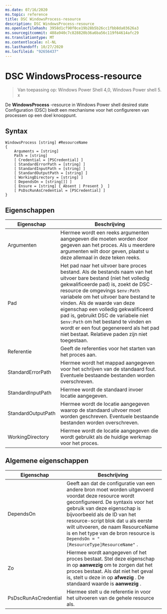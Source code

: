 ```yaml
---
ms.date: 07/16/2020
ms.topic: reference
title: DSC WindowsProcess-resource
description: DSC WindowsProcess-resource
ms.openlocfilehash: 3958d1cf90f0ce19b28b5b26cc1fbb8da03626a3
ms.sourcegitcommit: 488a940c7c828820b36a6ba56c119f64614afc29
ms.translationtype: MT
ms.contentlocale: nl-NL
ms.lasthandoff: 10/27/2020
ms.locfileid: "92656437"
---
```

# <a name="dsc-windowsprocess-resource"></a>DSC WindowsProcess-resource

> Van toepassing op: Windows Power Shell 4,0, Windows Power shell 5. x

De **WindowsProcess** -resource in Windows Power shell desired state Configuration (DSC) biedt een mechanisme voor het configureren van processen op een doel knooppunt.

## <a name="syntax"></a>Syntax

```Syntax
WindowsProcess [string] #ResourceName
{
    Arguments = [string]
    Path = [string]
    [ Credential = [PSCredential] ]
    [ StandardErrorPath = [string] ]
    [ StandardInputPath = [string] ]
    [ StandardOutputPath = [string] ]
    [ WorkingDirectory = [string] ]
    [ DependsOn = [string[]] ]
    [ Ensure = [string] { Absent | Present }  ]
    [ PsDscRunAsCredential = [PSCredential] ]
}
```

## <a name="properties"></a>Eigenschappen

|Eigenschap |Beschrijving |
|---|---|
|Argumenten |Hiermee wordt een reeks argumenten aangegeven die moeten worden door gegeven aan het proces. Als u meerdere argumenten wilt door geven, plaatst u deze allemaal in deze teken reeks. |
|Pad |Het pad naar het uitvoer bare proces bestand. Als de bestands naam van het uitvoer bare bestand (niet het volledig gekwalificeerde pad) is, zoekt de DSC-resource de omgevings `$env:Path` variabele om het uitvoer bare bestand te vinden. Als de waarde van deze eigenschap een volledig gekwalificeerd pad is, gebruikt DSC de variabele niet `$env:Path` om het bestand te vinden en wordt er een fout gegenereerd als het pad niet bestaat. Relatieve paden zijn niet toegestaan. |
|Referentie |Geeft de referenties voor het starten van het proces aan. |
|StandardErrorPath |Hiermee wordt het mappad aangegeven voor het schrijven van de standaard fout. Eventuele bestaande bestanden worden overschreven. |
|StandardInputPath |Hiermee wordt de standaard invoer locatie aangegeven. |
|StandardOutputPath |Hiermee wordt de locatie aangegeven waarop de standaard uitvoer moet worden geschreven. Eventuele bestaande bestanden worden overschreven. |
|WorkingDirectory |Hiermee wordt de locatie aangegeven die wordt gebruikt als de huidige werkmap voor het proces. |

## <a name="common-properties"></a>Algemene eigenschappen

|Eigenschap |Beschrijving |
|---|---|
|DependsOn |Geeft aan dat de configuratie van een andere bron moet worden uitgevoerd voordat deze resource wordt geconfigureerd. De syntaxis voor het gebruik van deze eigenschap is bijvoorbeeld als de ID van het resource-script blok dat u als eerste wilt uitvoeren, de naam ResourceName is en het type van de bron resource is `DependsOn = "[ResourceType]ResourceName"` . |
|Zo |Hiermee wordt aangegeven of het proces bestaat. Stel deze eigenschap in op **aanwezig** om te zorgen dat het proces bestaat. Als dat niet het geval is, stelt u deze in op **afwezig** . De standaard waarde is **aanwezig** . |
|PsDscRunAsCredential |Hiermee stelt u de referentie in voor het uitvoeren van de gehele resource als. |
